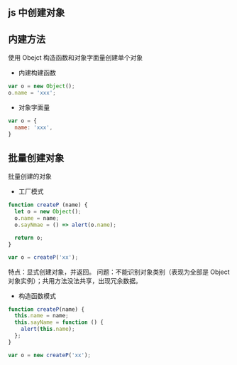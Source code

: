 ## js 中创建对象

## 内建方法

使用 Obejct 构造函数和对象字面量创建单个对象

- 内建构建函数

```js
var o = new Object();
o.name = 'xxx';
```

- 对象字面量

```js
var o = {
  name: 'xxx',
}
```

## 批量创建对象

批量创建的对象

- 工厂模式

```js
function createP (name) {
  let o = new Object();
  o.name = name;
  o.sayNmae = () => alert(o.name);

  return o;
}

var o = createP('xx');
```

特点：显式创建对象，并返回。
问题：不能识别对象类别（表现为全部是 Object 对象实例）；共用方法没法共享，出现冗余数据。

- 构造函数模式

```js
function createP(name) {
  this.name = name;
  this.sayName = function () {
    alert(this.name);
  };
}

var o = new createP('xx');
```
